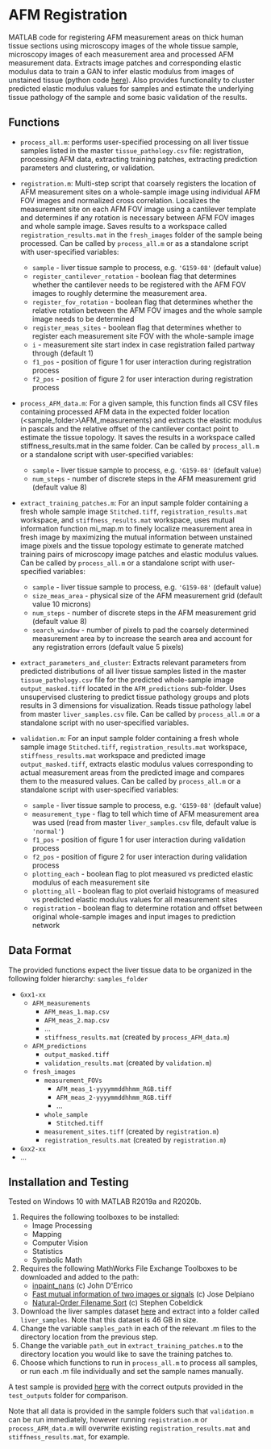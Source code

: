 
# AFM Registration
MATLAB code for registering AFM measurement areas on thick human tissue sections using microscopy images of the whole tissue sample, microscopy images of each measurement area and processed AFM measurement data. Extracts image patches and corresponding elastic modulus data to train a GAN to infer elastic modulus from images of unstained tissue (python code [here](https://github.com/lydiazajiczek/AFM_GAN)). Also provides functionality to cluster predicted elastic modulus values for samples and estimate the underlying tissue pathology of the sample and some basic validation of the results.

## Functions
* `process_all.m`: performs user-specified processing on all liver tissue samples listed in the master `tissue_pathology.csv` file: registration, processing AFM data, extracting training patches, extracting prediction parameters and clustering, or validation.

* `registration.m`: Multi-step script that coarsely registers the location of AFM measurement sites on a whole-sample image using individual AFM FOV images and normalized cross correlation. Localizes the measurement site on each AFM FOV image using a cantilever template and determines if any rotation is necessary between AFM FOV images and whole sample image. Saves results to a workspace called `registration_results.mat` in the `fresh_images` folder of the sample being processed. Can be called by `process_all.m` or as a standalone script with user-specified variables:
  * `sample` - liver tissue sample to process, e.g. `'G159-08'` (default value)
  * `register_cantilever_rotation` - boolean flag that determines whether the cantilever needs to be registered with the AFM FOV images to roughly determine the measurement area.
  * `register_fov_rotation` - boolean flag that determines whether the relative rotation between the AFM FOV images and the whole sample image needs to be determined
  * `register_meas_sites` - boolean flag that determines whether to register each measurement site FOV with the whole-sample image
  * `i` - measurement site start index in case registration failed partway through (default 1)
  * `f1_pos` - position of figure 1 for user interaction during registration process
  * `f2_pos` - position of figure 2 for user interaction during registration process
* `process_AFM_data.m`: For a given sample, this function finds all CSV files containing processed AFM data in the expected folder location (\<sample_folder>\AFM_measurements\) and extracts the elastic modulus in pascals and the relative offset of the cantilever contact point to estimate the tissue topology. It saves the results in a workspace called stiffness_results.mat in the same folder. Can be called by `process_all.m` or a standalone script with user-specified variables:
  * `sample` - liver tissue sample to process, e.g. `'G159-08'` (default value)
  * `num_steps` - number of discrete steps in the AFM measurement grid (default value 8) 
* `extract_training_patches.m`: For an input sample folder containing a fresh whole sample image `Stitched.tiff`, `registration_results.mat` workspace, and `stiffness_results.mat` workspace, uses mutual information function mi_map.m to finely localize measurement area in fresh image by maximizing the mutual information between unstained image pixels and the tissue topology estimate to generate matched training pairs of microscopy image patches and elastic modulus values. Can be called by `process_all.m` or a standalone script with user-specified variables:
  * `sample` - liver tissue sample to process, e.g. `'G159-08'` (default value)
  * `size_meas_area` - physical size of the AFM measurement grid (default value 10 microns) 
  * `num_steps` - number of discrete steps in the AFM measurement grid (default value 8)
  * `search_window` - number of pixels to pad the coarsely determined measurement area by to increase the search area and account for any registration errors (default value 5 pixels) 
* `extract_parameters_and_cluster`: Extracts relevant parameters from predicted distributions of all liver tissue samples listed in the master `tissue_pathology.csv` file for the predicted whole-sample image `output_masked.tiff` located in the `AFM_predictions` sub-folder. Uses unsupervised clustering to predict tissue pathology groups and plots results in 3 dimensions for visualization. Reads tissue pathology label from master `liver_samples.csv` file. Can be called by `process_all.m` or a standalone script with no user-specified variables.
* `validation.m`: For an input sample folder containing a fresh whole sample image `Stitched.tiff`, `registration_results.mat` workspace, `stiffness_results.mat` workspace and predicted image `output_masked.tiff`, extracts elastic modulus values corresponding to actual measurement areas from the predicted image and compares them to the measured values. Can be called by `process_all.m` or a standalone script with user-specified variables:
  * `sample` - liver tissue sample to process, e.g. `'G159-08'` (default value)
  * `measurement_type` - flag to tell which time of AFM measurement area was used (read from master `liver_samples.csv` file, default value is `'normal'`) 
  * `f1_pos` - position of figure 1 for user interaction during validation process
  * `f2_pos` - position of figure 2 for user interaction during validation process
  * `plotting_each` - boolean flag to plot measured vs predicted elastic modulus of each measurement site
  * `plotting_all` - boolean flag to plot overlaid histograms of measured vs predicted elastic modulus values for all measurement sites 
  * `registration` - boolean flag to determine rotation and offset between original whole-sample images and input images to prediction network 

## Data Format
The provided functions expect the liver tissue data to be organized in the following folder hierarchy:
`samples_folder`
  * `Gxx1-xx`
    * `AFM_measurements`
      * `AFM_meas_1.map.csv`
	  * `AFM_meas_2.map.csv`
	  * ...
	  * `stiffness_results.mat` (created by `process_AFM_data.m`)
	* `AFM_predictions`
	  * `output_masked.tiff`
	  * `validation_results.mat` (created by `validation.m`)
	* `fresh_images`
	  * `measurement_FOVs`
	    * `AFM_meas_1-yyyymmddhhmm_RGB.tiff`
		* `AFM_meas_2-yyyymmddhhmm_RGB.tiff`
		* ...
	  * `whole_sample`
		* `Stitched.tiff`
	  * `measurement_sites.tiff` (created by `registration.m`)
	  * `registration_results.mat` (created by `registration.m`)
  * `Gxx2-xx`
  * ...

## Installation and Testing
Tested on Windows 10 with MATLAB R2019a and R2020b.

1. Requires the following toolboxes to be installed:
    * Image Processing
    * Mapping
    * Computer Vision
    * Statistics
    * Symbolic Math
2. Requires the following MathWorks File Exchange Toolboxes to be downloaded and added to the path:
    * [inpaint_nans](https://www.mathworks.com/matlabcentral/fileexchange/4551-inpaint_nans) (c) John D'Errico
    * [Fast mutual information of two images or signals](https://www.mathworks.com/matlabcentral/fileexchange/13289-fast-mutual-information-of-two-images-or-signals) (c) Jose Delpiano
    * [Natural-Order Filename Sort](https://www.mathworks.com/matlabcentral/fileexchange/47434-natural-order-filename-sort) (c) Stephen Cobeldick
3. Download the liver samples dataset [here](https://weiss-develop.cs.ucl.ac.uk/afm-liver-tissue-data/liver_samples.zip) and extract into a folder called `liver_samples`. Note that this dataset is 46 GB in size.
4. Change the variable `samples_path` in each of the relevant .m files to the directory location from the previous step.
5. Change the variable `path_out` in `extract_training_patches.m` to the directory location you would like to save the training patches to.
6. Choose which functions to run in `process_all.m` to process all samples, or run each .m file individually and set the sample names manually. 

A test sample is provided [here](https://weiss-develop.cs.ucl.ac.uk/afm-liver-tissue-data/test_sample.zip) with the correct outputs provided in the `test_outputs` folder for comparison.

Note that all data is provided in the sample folders such that `validation.m` can be run immediately, however running `registration.m` or `process_AFM_data.m` will overwrite existing `registration_results.mat` and `stiffness_results.mat`, for example. 

